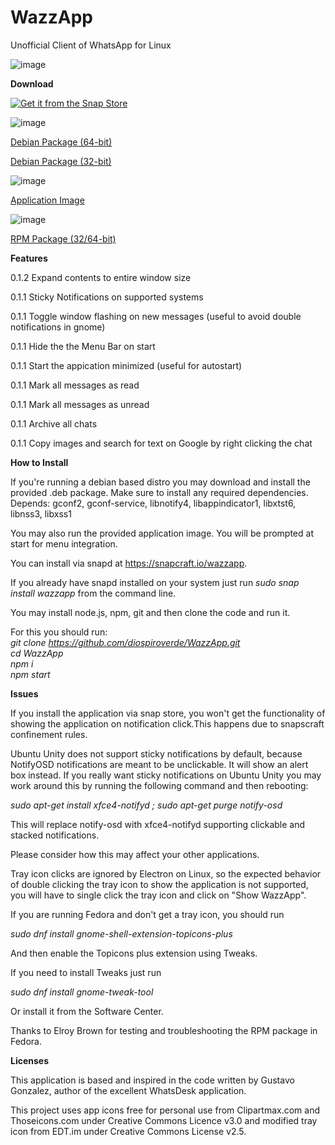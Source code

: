 # WazzApp
Unofficial Client of WhatsApp for Linux

![image](https://user-images.githubusercontent.com/79201496/109441124-4c2b7c00-7a2c-11eb-9bf8-042224ebea77.png)

**Download**

[![Get it from the Snap Store](https://snapcraft.io/static/images/badges/en/snap-store-black.svg)](https://snapcraft.io/wazzapp)

![image](https://lx-dynamics.com/debian.png)

[Debian Package (64-bit)](https://lx-dynamics.com/wazzapp_0.1.3_amd64.deb)

[Debian Package (32-bit)](https://lx-dynamics.com/wazzapp_0.1.3_i386.deb)

![image](https://lx-dynamics.com/appimage.png)

[Application Image](https://lx-dynamics.com/wazzapp-0.1.3.AppImage)

![image](https://lx-dynamics.com/redhat.png)

[RPM Package (32/64-bit)](https://lx-dynamics.com/wazzapp-0.1.3.x86_64.rpm)

**Features**

0.1.2 Expand contents to entire window size 

0.1.1 Sticky Notifications on supported systems

0.1.1 Toggle window flashing on new messages (useful to avoid double notifications in gnome)

0.1.1 Hide the the Menu Bar on start

0.1.1 Start the appication minimized (useful for autostart)

0.1.1 Mark all messages as read

0.1.1 Mark all messages as unread

0.1.1 Archive all chats

0.1.1 Copy images and search for text on Google by right clicking the chat

**How to Install**

If you're running a debian based distro you may download and install the provided .deb package. Make sure to install any required dependencies.\
Depends: gconf2, gconf-service, libnotify4, libappindicator1, libxtst6, libnss3, libxss1

You may also run the provided application image. You will be prompted at start for menu integration.

You can install via snapd at https://snapcraft.io/wazzapp.

If you already have snapd installed on your system just run _sudo snap install wazzapp_ from the command line.

You may install node.js, npm, git and then clone the code and run it.

 For this you should run:\
 _git clone https://github.com/diospiroverde/WazzApp.git \
 cd WazzApp\
 npm i\
 npm start_
 
**Issues**

If you install the application via snap store, you won't get the functionality of showing the application on notification click.This happens due to snapscraft confinement rules.

Ubuntu Unity does not support sticky notifications by default, because NotifyOSD notifications are meant to be unclickable.
It will show an alert box instead.
If you really want sticky notifications on Ubuntu Unity you may work around this by running the following command and then rebooting:

_sudo apt-get install xfce4-notifyd ; sudo apt-get purge notify-osd_

This will replace notify-osd with xfce4-notifyd supporting clickable and stacked notifications.

Please consider how this may affect your other applications.

Tray icon clicks are ignored by Electron on Linux, so the expected behavior of double clicking the tray icon to show the
application is not supported, you will have to single click the tray icon and click on "Show WazzApp".

If you are running Fedora and don't get a tray icon, you should run

_sudo dnf install gnome-shell-extension-topicons-plus_

And then enable the Topicons plus extension using Tweaks.

If you need to install Tweaks just run

_sudo dnf install gnome-tweak-tool_

Or install it from the Software Center.

Thanks to Elroy Brown for testing and troubleshooting the RPM package in Fedora.

**Licenses**

This application is based and inspired in the code written by Gustavo Gonzalez, author of the excellent WhatsDesk application.

This project uses app icons free for personal use from Clipartmax.com and Thoseicons.com under Creative Commons Licence v3.0 and modified tray icon from EDT.im under Creative Commons License v2.5.
